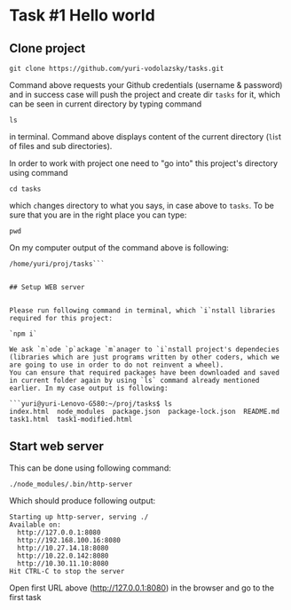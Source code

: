 # Task #1 Hello world

## Clone project 


`git clone https://github.com/yuri-vodolazsky/tasks.git`


Command above requests your Github credentials (username & password)
and in success case will push the project and create dir `tasks` for it,
which can be seen in current directory by typing command 

`ls` 

in terminal. Command above displays content of the current directory (`l`i`s`t of files and sub directories).

In order to work with project one need to "go into" this project's directory using command


`cd tasks`


which `c`hanges `d`irectory to what you says, in case above to `tasks`.
To be sure that you are in the right place you can type: 

`pwd`

On my computer output of the command above is following: 

```yuri@yuri-Lenovo-G580:~/proj/tasks$ pwd
/home/yuri/proj/tasks```


## Setup WEB server


Please run following command in terminal, which `i`nstall libraries required for this project:

`npm i`

We ask `n`ode `p`ackage `m`anager to `i`nstall project's dependecies (libraries which are just programs written by other coders, which we are going to use in order to do not reinvent a wheel).
You can ensure that required packages have been downloaded and saved in current folder again by using `ls` command already mentioned earlier. In my case output is following: 

```yuri@yuri-Lenovo-G580:~/proj/tasks$ ls
index.html  node_modules  package.json  package-lock.json  README.md  task1.html  task1-modified.html
```

## Start web server

This can be done using following command: 

`./node_modules/.bin/http-server`

Which should produce following output:

```yuri@yuri-Lenovo-G580:~/proj/tasks$ ./node_modules/.bin/http-server 
Starting up http-server, serving ./
Available on:
  http://127.0.0.1:8080
  http://192.168.100.16:8080
  http://10.27.14.18:8080
  http://10.22.0.142:8080
  http://10.30.11.10:8080
Hit CTRL-C to stop the server
```

Open first URL above (http://127.0.0.1:8080) in the browser and go to the first task



